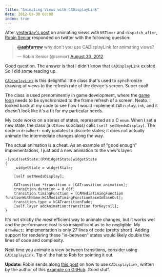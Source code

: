 ```yaml
---
title: "Animating Views with CADisplayLink"
date: 2012-08-30 00:00
index: true
---
```


After [yesterday's post](/blog/animating-views-with-nstimer-and-dispatch_after/) on animating views with `NSTimer` and `dispatch_after`, [Robin Senior](http://twitter.com/senior) responded on twitter with the following question:

<blockquote class="twitter-tweet" data-in-reply-to="240936328655691776">
	<p><a href="https://twitter.com/ashfurrow"><s>@</s><b>ashfurrow</b></a> why don't you use CADisplayLink for animating views?</p>— Robin Senior (@senior) <a href="https://twitter.com/senior/status/240990149893312512" data-datetime="2012-08-30T01:51:43+00:00">August 30, 2012</a>
</blockquote>
<script src="//platform.twitter.com/widgets.js" charset="utf-8"></script>

Good question. The answer is that I didn't know that `CADisplayLink` existed. So I did some reading up.

[`CADisplayLink`](http://developer.apple.com/library/ios/#documentation/QuartzCore/Reference/CADisplayLink_ClassRef/Reference/Reference.html) is this delightful little class that's used to synchronize drawing of views to the refresh rate of the device's screen. Super cool!

The class is used prenominently in game development, where the [game loop](http://www.ananseproductions.com/game-loops-on-ios/) needs to be synchronized to the frame refresh of a screen. Neato. I looked back at my code to see how I would implement `CADisplayLink`, and it doesn't look like it's a fit for my particular needs.

My code works on a series of states, represented as a C `enum`. When I set a new state, the class (a `UIView` subclass) calls `[self setNeedsDisplay]`. The code in `drawRect:` only updates to discrete states; it does not actually animate the intermediate changes along the way.

The actual animation is a cheat. As an example of "good enough" implementations, I just add a new animation to the view's layer:

```
-(void)setState:(PXWidgetState)widgetState
{
    _widgetState = widgetState;

    [self setNeedsDisplay];

    CATransition *transition = [CATransition animation];
    transition.duration = 0.05f;
    transition.timingFunction = [CAMediaTimingFunction functionWithName:kCAMediaTimingFunctionEaseInEaseOut];
    transition.type = kCATransitionFade;
    [self.layer addAnimation:transition forKey:nil];
}
```

It's not strictly _the most_ efficient way to animate changes, but it works well and the performance cost is so insignificant as to be negligible. My `drawRect:` implementation is only 27 lines of code (pretty short). Adding support for rendering these "in-between" states would likely double the lines of code and complexity.

Next time you animate a view between transitions, consider using `CADisplayLink`. Tip o' the hat to Rob for pointing it out.

**Update:** Robin sends along [this post](http://zearfoss.wordpress.com/2011/09/02/more-cadisplaylink/) on how to use `CADisplayLink`, written by the author of this [example on GitHub](https://github.com/pzearfoss/CircleDraw). Good stuff.

<!-- more -->
